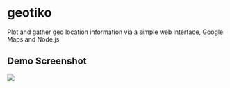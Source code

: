 geotiko
=======

Plot and gather geo location information via a simple web interface, Google Maps and Node.js

## Demo Screenshot

<img src="https://raw.github.com/icodejs/geotiko/master/public/img/screenshot.png"/>